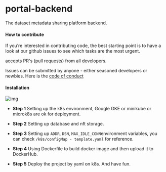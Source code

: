 # portal-backend
The dataset metadata sharing platform backend.

#### How to contribute
If you’re interested in contributing code, the best starting point is to have a look at our github issues to see which tasks are the most urgent. 

 accepts PR's (pull requests) from all developers.

Issues can be submitted by anyone - either seasoned developers or newbies. Here is the [code of conduct](https://github.com/dataset-license/community/blob/main/code-of-conduct.md)

#### Installation

![img](https://github.com/dataset-license/portal-backend/blob/main/docs/images/structure.png?raw=true)

- **Step 1** Setting up the k8s environment, Google GKE or minikube or microk8s are ok for deployment.

- **Step 2** Setting up database and nft storage.

- **Step 3** Setting up `ADDR`, `DSN`, `MAX_IDLE_CONN`environment variables, you can check `/k8s/configMap - template.yaml` for reference.

- **Step 4** Using Dockerfile to build docker image and then upload it to DockerHub.

- **Step 5** Deploy the project by yaml on k8s. And have fun.
